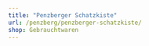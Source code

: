```yaml
---
title: "Penzberger Schatzkiste"
url: /penzberg/penzberger-schatzkiste/
shop: Gebrauchtwaren
---
```

